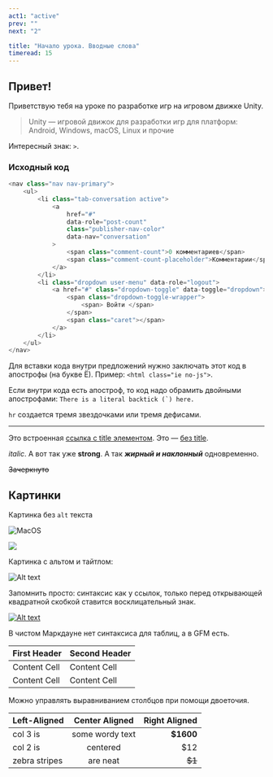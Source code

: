```yaml
---
act1: "active"
prev: ""
next: "2"

title: "Начало урока. Вводные слова"
timeread: 15
---
```


## Привет!

Приветствую тебя на уроке по разработке игр на игровом движке Unity.

> Unity — игровой движок для разработки игр для платформ: Android, Windows, macOS, Linux и прочие

Интересный знак: `>`.

### Исходный код

```C#
<nav class="nav nav-primary">
	<ul>
		<li class="tab-conversation active">
			<a
				href="#"
				data-role="post-count"
				class="publisher-nav-color"
				data-nav="conversation"
			>
				<span class="comment-count">0 комментариев</span>
				<span class="comment-count-placeholder">Комментарии</span>
			</a>
		</li>
		<li class="dropdown user-menu" data-role="logout">
			<a href="#" class="dropdown-toggle" data-toggle="dropdown">
				<span class="dropdown-toggle-wrapper">
					<span> Войти </span>
				</span>
				<span class="caret"></span>
			</a>
		</li>
	</ul>
</nav>
```

Для вставки кода внутри предложений нужно заключать этот код в апострофы (на букве Ё). Пример: `<html class="ie no-js">`.

Если внутри кода есть апостроф, то код надо обрамить двойными апострофами: `` There is a literal backtick (`) here. ``

`hr` создается тремя звездочками или тремя дефисами.

---

Это встроенная [ссылка с title элементом](http://example.com/link "Я ссылка"). Это — [без title](http://example.com/link).

_italic_. А вот так уже **strong**. А так **_жирный и наклонный_** одновременно.

~~Зачеркнуто~~

## Картинки

Картинка без `alt` текста

![MacOS](/img/unity/WINDOWS_2.jpeg)

![](//placehold.it/150x100)

Картинка с альтом и тайтлом:

![Alt text](//placehold.it/150x100 "Можно задать title")

Запомнить просто: синтаксис как у ссылок, только перед открывающей квадратной скобкой ставится восклицательный знак.

[![Alt text](//placehold.it/150x100)](http://example.com/)

В чистом Маркдауне нет синтаксиса для таблиц, а в GFM есть.

| First Header | Second Header |
| ------------ | ------------- |
| Content Cell | Content Cell  |
| Content Cell | Content Cell  |

Можно управлять выравниванием столбцов при помощи двоеточия.

| Left-Aligned  | Center Aligned  | Right Aligned |
| :------------ | :-------------: | ------------: |
| col 3 is      | some wordy text |     **$1600** |
| col 2 is      |    centered     |           $12 |
| zebra stripes |    are neat     |        ~~$1~~ |
